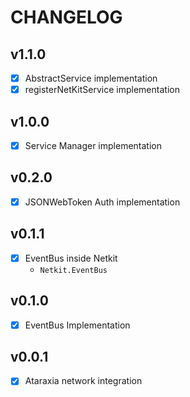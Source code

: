 # CHANGELOG

## v1.1.0
 - [x] AbstractService implementation
 - [x] registerNetKitService implementation

## v1.0.0
 - [x] Service Manager implementation

## v0.2.0
 - [x] JSONWebToken Auth implementation

## v0.1.1
 - [x] EventBus inside Netkit
    - `Netkit.EventBus`

## v0.1.0
 - [x] EventBus Implementation

## v0.0.1
 - [x] Ataraxia network integration 
